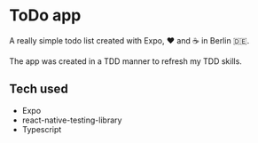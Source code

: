 # ToDo app

A really simple todo list created with Expo, ❤️ and ☕️ in Berlin 🇩🇪.

The app was created in a TDD manner to refresh my TDD skills.

## Tech used

- Expo
- react-native-testing-library
- Typescript
